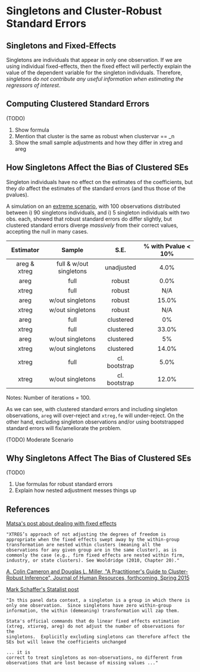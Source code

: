 
# Singletons and Cluster-Robust Standard Errors

## Singletons and Fixed-Effects

Singletons are individuals that appear in only one observation. If we are using individual fixed-effects, then the fixed effect will perfectly explain the value of the dependent variable for the singleton individuals. Therefore, *singletons do not contribute any useful information when estimating the regressors of interest*.

## Computing Clustered Standard Errors

(TODO)
1. Show formula
2. Mention that cluster is the same as robust when clustervar == _n
3. Show the small sample adjustments and how they differ in xtreg and areg

## How Singletons Affect the Bias of Clustered SEs

Singleton individuals have no effect on the estimates of the coefficients, but they *do* affect the estimates of the standard errors (and thus those of the pvalues).

A simulation on an [extreme scenario](https://github.com/sergiocorreia/reghdfe/blob/master/misc/example_nested_bug.do), with 100 observations distributed between i) 90 singletons individuals, and i) 5 singleton individuals with two obs. each, showed that robust standard errors do differ slightly, but clustered standard errors diverge *massively* from their correct values, accepting the null in many cases.

|   Estimator  |          Sample         |      S.E.     | % with Pvalue < 10%     |
|:------------:|:-----------------------:|:-------------:|:-----------------------:|
| areg & xtreg | full & w/out singletons |   unadjusted  |                    4.0% |
|     areg     |           full          |     robust    |                    0.0% |
|     xtreg    |           full          |     robust    |                     N/A |
|     areg     |     w/out singletons    |     robust    |                   15.0% |
|     xtreg    |     w/out singletons    |     robust    |                     N/A |
|     areg     |           full          |   clustered   |                      0% |
|     xtreg    |           full          |   clustered   |                   33.0% |
|     areg     |     w/out singletons    |   clustered   |                      5% |
|     xtreg    |     w/out singletons    |   clustered   |                   14.0% |
|     xtreg    |           full          | cl. bootstrap |                    5.0% |
|     xtreg    |     w/out singletons    | cl. bootstrap |                   12.0% |
Notes: Number of iterations = 100.

As we can see, with clustered standard errors and including singleton observations, `areg` will over-reject and `xtreg,fe` will under-reject. On the other hand, excluding singleton observations and/or using bootstrapped standard errors will fix/ameliorate the problem.

(TODO) Moderate Scenario


## Why Singletons Affect The Bias of Clustered SEs

(TODO)
1. Use formulas for robust standard errors
2. Explain how nested adjustment messes things up

## References

[Matsa's post about dealing with fixed effects](http://www.kellogg.northwestern.edu/faculty/matsa/htm/fe.htm)
	
	"XTREG’s approach of not adjusting the degrees of freedom is appropriate when the fixed effects swept away by the within-group transformation are nested within clusters (meaning all the observations for any given group are in the same cluster), as is commonly the case (e.g., firm fixed effects are nested within firm, industry, or state clusters). See Wooldridge (2010, Chapter 20)."

[A. Colin Cameron and Douglas L. Miller, "A Practitioner's Guide to Cluster-Robust Inference", Journal of Human Resources, forthcoming, Spring 2015](http://cameron.econ.ucdavis.edu/research/Cameron_Miller_Cluster_Robust_October152013.pdf)

[Mark Schaffer's Statalist post](http://www.stata.com/statalist/archive/2006-07/msg00535.html)

	"In this panel data context, a singleton is a group in which there is
	only one observation.  Since singletons have zero within-group
	information, the within (demeaning) transformation will zap them.

	Stata's official commands that do linear fixed effects estimation
	(xtreg, xtivreg, areg) do not adjust the number of observations for the
	singletons.  Explicitly excluding singletons can therefore affect the
	SEs but will leave the coefficients unchanged

	... it is
	correct to treat singletons as non-observations, no different from
	observations that are lost because of missing values ..."

